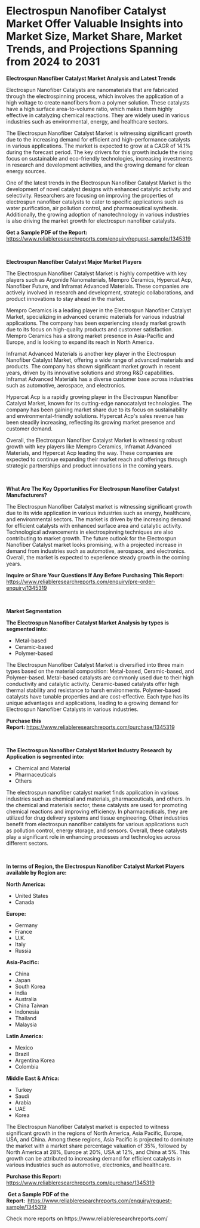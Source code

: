 <p><h1>Electrospun Nanofiber Catalyst Market Offer Valuable Insights into Market Size, Market Share, Market Trends, and Projections Spanning from 2024 to 2031</h1></p><p><strong>Electrospun Nanofiber Catalyst Market Analysis and Latest Trends</strong></p>
<p><p>Electrospun Nanofiber Catalysts are nanomaterials that are fabricated through the electrospinning process, which involves the application of a high voltage to create nanofibers from a polymer solution. These catalysts have a high surface area-to-volume ratio, which makes them highly effective in catalyzing chemical reactions. They are widely used in various industries such as environmental, energy, and healthcare sectors.</p><p>The Electrospun Nanofiber Catalyst Market is witnessing significant growth due to the increasing demand for efficient and high-performance catalysts in various applications. The market is expected to grow at a CAGR of 14.1% during the forecast period. The key drivers for this growth include the rising focus on sustainable and eco-friendly technologies, increasing investments in research and development activities, and the growing demand for clean energy sources.</p><p>One of the latest trends in the Electrospun Nanofiber Catalyst Market is the development of novel catalyst designs with enhanced catalytic activity and selectivity. Researchers are focusing on improving the properties of electrospun nanofiber catalysts to cater to specific applications such as water purification, air pollution control, and pharmaceutical synthesis. Additionally, the growing adoption of nanotechnology in various industries is also driving the market growth for electrospun nanofiber catalysts.</p></p>
<p><strong>Get a Sample PDF of the Report:&nbsp;</strong> <a href="https://www.reliableresearchreports.com/enquiry/request-sample/1345319">https://www.reliableresearchreports.com/enquiry/request-sample/1345319</a></p>
<p>&nbsp;</p>
<p><strong>Electrospun Nanofiber Catalyst Major Market Players</strong></p>
<p><p>The Electrospun Nanofiber Catalyst Market is highly competitive with key players such as Argonide Nanomaterials, Mempro Ceramics, Hypercat Acp, Nanofiber Future, and Inframat Advanced Materials. These companies are actively involved in research and development, strategic collaborations, and product innovations to stay ahead in the market.</p><p>Mempro Ceramics is a leading player in the Electrospun Nanofiber Catalyst Market, specializing in advanced ceramic materials for various industrial applications. The company has been experiencing steady market growth due to its focus on high-quality products and customer satisfaction. Mempro Ceramics has a strong market presence in Asia-Pacific and Europe, and is looking to expand its reach in North America.</p><p>Inframat Advanced Materials is another key player in the Electrospun Nanofiber Catalyst Market, offering a wide range of advanced materials and products. The company has shown significant market growth in recent years, driven by its innovative solutions and strong R&D capabilities. Inframat Advanced Materials has a diverse customer base across industries such as automotive, aerospace, and electronics.</p><p>Hypercat Acp is a rapidly growing player in the Electrospun Nanofiber Catalyst Market, known for its cutting-edge nanocatalyst technologies. The company has been gaining market share due to its focus on sustainability and environmental-friendly solutions. Hypercat Acp's sales revenue has been steadily increasing, reflecting its growing market presence and customer demand.</p><p>Overall, the Electrospun Nanofiber Catalyst Market is witnessing robust growth with key players like Mempro Ceramics, Inframat Advanced Materials, and Hypercat Acp leading the way. These companies are expected to continue expanding their market reach and offerings through strategic partnerships and product innovations in the coming years.</p></p>
<p>&nbsp;</p>
<p><strong>What Are The Key Opportunities For Electrospun Nanofiber Catalyst Manufacturers?</strong></p>
<p><p>The Electrospun Nanofiber Catalyst market is witnessing significant growth due to its wide application in various industries such as energy, healthcare, and environmental sectors. The market is driven by the increasing demand for efficient catalysts with enhanced surface area and catalytic activity. Technological advancements in electrospinning techniques are also contributing to market growth. The future outlook for the Electrospun Nanofiber Catalyst market looks promising, with a projected increase in demand from industries such as automotive, aerospace, and electronics. Overall, the market is expected to experience steady growth in the coming years.</p></p>
<p><strong>Inquire or Share Your Questions If Any Before Purchasing This Report:</strong> <a href="https://www.reliableresearchreports.com/enquiry/pre-order-enquiry/1345319">https://www.reliableresearchreports.com/enquiry/pre-order-enquiry/1345319</a></p>
<p>&nbsp;</p>
<p><strong>Market Segmentation</strong></p>
<p><strong>The Electrospun Nanofiber Catalyst Market Analysis by types is segmented into:</strong></p>
<p><ul><li>Metal-based</li><li>Ceramic-based</li><li>Polymer-based</li></ul></p>
<p><p>The Electrospun Nanofiber Catalyst Market is diversified into three main types based on the material composition: Metal-based, Ceramic-based, and Polymer-based. Metal-based catalysts are commonly used due to their high conductivity and catalytic activity. Ceramic-based catalysts offer high thermal stability and resistance to harsh environments. Polymer-based catalysts have tunable properties and are cost-effective. Each type has its unique advantages and applications, leading to a growing demand for Electrospun Nanofiber Catalysts in various industries.</p></p>
<p><strong>Purchase this Report:&nbsp;</strong><a href="https://www.reliableresearchreports.com/purchase/1345319">https://www.reliableresearchreports.com/purchase/1345319</a></p>
<p>&nbsp;</p>
<p><strong>The Electrospun Nanofiber Catalyst Market Industry Research by Application is segmented into:</strong></p>
<p><ul><li>Chemical and Material</li><li>Pharmaceuticals</li><li>Others</li></ul></p>
<p><p>The electrospun nanofiber catalyst market finds application in various industries such as chemical and materials, pharmaceuticals, and others. In the chemical and materials sector, these catalysts are used for promoting chemical reactions and improving efficiency. In pharmaceuticals, they are utilized for drug delivery systems and tissue engineering. Other industries benefit from electrospun nanofiber catalysts for various applications such as pollution control, energy storage, and sensors. Overall, these catalysts play a significant role in enhancing processes and technologies across different sectors.</p></p>
<p>&nbsp;</p>
<p><strong>In terms of Region, the Electrospun Nanofiber Catalyst Market Players available by Region are:</strong></p>
<p>
    <p> <strong> North America: </strong>
        <ul>
            <li>United States</li>
            <li>Canada</li>
        </ul>
        </p> 
    <p> <strong> Europe: </strong>
        <ul>
            <li>Germany</li>
            <li>France</li>
            <li>U.K.</li>
            <li>Italy</li>
            <li>Russia</li>
        </ul>
        </p> 
    <p> <strong> Asia-Pacific: </strong>
        <ul>
            <li>China</li>
            <li>Japan</li>
            <li>South Korea</li>
            <li>India</li>
            <li>Australia</li>
            <li>China Taiwan</li>
            <li>Indonesia</li>
            <li>Thailand</li>
            <li>Malaysia</li>
        </ul>
        </p> 
    <p> <strong> Latin America: </strong>
        <ul>
            <li>Mexico</li>
            <li>Brazil</li>
            <li>Argentina Korea</li>
            <li>Colombia</li>
        </ul>
        </p> 
    <p> <strong> Middle East & Africa: </strong>
        <ul>
            <li>Turkey</li>
            <li>Saudi</li>
            <li>Arabia</li>
            <li>UAE</li>
            <li>Korea</li>
        </ul>
    </p>
    </p>
<p><p>The Electrospun Nanofiber Catalyst market is expected to witness significant growth in the regions of North America, Asia Pacific, Europe, USA, and China. Among these regions, Asia Pacific is projected to dominate the market with a market share percentage valuation of 35%, followed by North America at 28%, Europe at 20%, USA at 12%, and China at 5%. This growth can be attributed to increasing demand for efficient catalysts in various industries such as automotive, electronics, and healthcare.</p></p>
<p><strong>Purchase this Report: </strong><a href="https://www.reliableresearchreports.com/purchase/1345319">https://www.reliableresearchreports.com/purchase/1345319</a></p>
<p>&nbsp;<strong>Get a Sample PDF of the Report:&nbsp;&nbsp;</strong><a href="https://www.reliableresearchreports.com/enquiry/request-sample/1345319">https://www.reliableresearchreports.com/enquiry/request-sample/1345319</a></p>
<p><strong></strong></p>
<p>Check more reports on https://www.reliableresearchreports.com/</p>